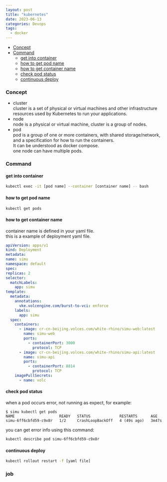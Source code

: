 ```yaml
---
layout: post
title: "kubernetes"
date: 2023-06-13
categories: Devops
tags:
  - docker
---
```


- [Concept](#concept)
- [Command](#command)
  - [get into container](#get-into-container)
  - [how to get pod name](#how-to-get-pod-name)
  - [how to get container name](#how-to-get-container-name)
  - [check pod status](#check-pod-status)
  - [continuous deploy](#continuous-deploy)

### Concept

- cluster  
  cluster is a set of physical or virtual machines and other infrastructure resources used by Kubernetes to run your applications.
- node  
  node is a physical or virtual machine, cluster is a group of nodes.
- pod  
  pod is a group of one or more containers, with shared storage/network, and a specification for how to run the containers.  
  It can be understood as docker compose.  
  one node can have multiple pods.

### Command

#### get into container

```bash
kubectl exec -it [pod name] --container [container name] -- bash
```

#### how to get pod name

```bash
kubectl get pods
```

#### how to get container name

container name is defined in your yaml file.  
 this is a example of deployment yaml file.

```yaml
apiVersion: apps/v1
kind: Deployment
metadata:
name: simu
namespace: default
spec:
replicas: 2
selector:
  matchLabels:
    app: simu
template:
  metadata:
    annotations:
      vke.volcengine.com/burst-to-vci: enforce
    labels:
      app: simu
  spec:
    containers:
      - image: cr-cn-beijing.volces.com/white-rhino/simu-web:latest
        name: simu-web
        ports:
          - containerPort: 3000
            protocol: TCP
      - image: cr-cn-beijing.volces.com/white-rhino/simu-api:latest
        name: simu-api
        ports:
          - containerPort: 8814
            protocol: TCP
    imagePullSecrets:
      - name: volc
```

#### check pod status

when a pod occurs error, not running as expect, for example:

```shell
$ simu kubectl get pods
NAME                    READY   STATUS             RESTARTS      AGE
simu-6ff6cbfd59-c9x8r   1/2     CrashLoopBackOff   4 (49s ago)   3m47s
```

you can get error info using this command:

```bash
kubectl describe pod simu-6ff6cbfd59-c9x8r
```

#### continuous deploy

```bash
kubectl rollout restart -f [yaml file]
```

### job
